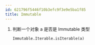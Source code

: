 ```yaml
---
id: 621796f5446f10b3efc9f3e9e5ba1f85
title: Immutable
---
```


1. 判断一个对象 a 是否是 Immutable 类型

   `Immutable.Iterable.isIterable(a)`
